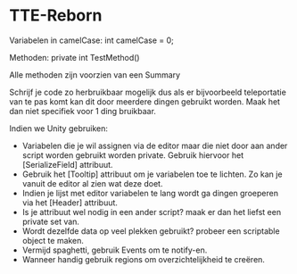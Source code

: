 # TTE-Reborn

Variabelen in camelCase: int camelCase = 0;

Methoden: private int TestMethod()

Alle methoden zijn voorzien van een Summary

Schrijf je code zo herbruikbaar mogelijk dus als er bijvoorbeeld teleportatie van te pas komt kan dit door meerdere dingen gebruikt worden. Maak het dan niet specifiek voor 1 ding bruikbaar.

Indien we Unity gebruiken:
- Variabelen die je wil assignen via de editor maar die niet door aan ander script worden gebruikt worden private. Gebruik hiervoor het                                                                                             [SerializeField] attribuut.
- Gebruik het [Tooltip] attribuut om je variabelen toe te lichten. Zo kan je vanuit de editor al zien wat deze doet.
- Indien je lijst met editor variabelen te lang wordt ga dingen groeperen via het [Header] attribuut.
- Is je attribuut wel nodig in een ander script? maak er dan het liefst een private set van.
- Wordt dezelfde data op veel plekken gebruikt? probeer een scriptable object te maken.
- Vermijd spaghetti, gebruik Events om te notify-en.
- Wanneer handig gebruik regions om overzichtelijkheid te creëren.
